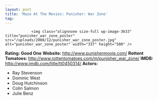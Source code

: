 ```yaml
---
layout: post
title: 'Maze At The Movies: Punisher: War Zone'
tag: 
---
```



                <img class="alignnone size-full wp-image-3633" title="punisher_war_zone_poster" src="/uploads/2008/12/punisher_war_zone_poster.jpg" alt="punisher_war_zone_poster" width="337" height="500" />
<p><strong>Rating: Good One</strong>
<strong>Website: </strong><a href="http://www.punishermovie.com/"><a href="http://www.punishermovie.com/">http://www.punishermovie.com/</a></a>
<strong>Rottent Tomatoes: </strong><a href="http://www.rottentomatoes.com/m/punisher_war_zone/"><a href="http://www.rottentomatoes.com/m/punisher_war_zone/">http://www.rottentomatoes.com/m/punisher_war_zone/</a></a>
<strong>IMDB: </strong><a href="http://www.imdb.com/title/tt0450314/"><a href="http://www.imdb.com/title/tt0450314/">http://www.imdb.com/title/tt0450314/</a></a>
<strong>Actors:</strong></p>
<ul>
    <li>Ray Stevenson</li>
    <li>Dominic West</li>
    <li>Doug Hutchinson</li>
    <li>Colin Salmon</li>
<li>Julie Benz</li>
</ul>
            
